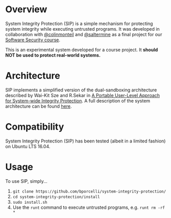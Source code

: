 # Overview

System Integrity Protection (SIP) is a simple mechanism for protecting system integrity while executing untrusted programs.
It was developed in collaboration with [@colinmonteil](https://github.com/colinmonteil) and [@saltermine](https://github.com/saltermine)
as a final project for our [Software Security course](https://www.cs.stonybrook.edu/students/Undergraduate-Studies/courses/CSE360).

This is an experimental system developed for a course project. It **should NOT be used to protect real-world systems.**

# Architecture

SIP implements a simplified version of the dual-sandboxing architecture described by Wai-Kit Sze and R.Sekar in 
[A Portable User-Level Approach for System-wide Integrity Protection](http://seclab.cs.sunysb.edu/seclab/pubs/acsac13.pdf).
A full description of the system architecture can be found [here]().

# Compatibility

System Integrity Protection (SIP) has been tested (albeit in a limited fashion) on Ubuntu LTS 16.04.

# Usage

To use SIP, simply...

1. `git clone https://github.com/bporcelli/system-integrity-protection/`
2. `cd system-integrity-protection/install`
3. `sudo install.sh`
4. Use the `runt` command to execute untrusted programs, e.g. `runt rm -rf *`
